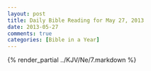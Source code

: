 ```yaml
---
layout: post
title: Daily Bible Reading for May 27, 2013
date: 2013-05-27
comments: true
categories: [Bible in a Year]
---
```

{% render_partial ../KJV/Ne/7.markdown %}
